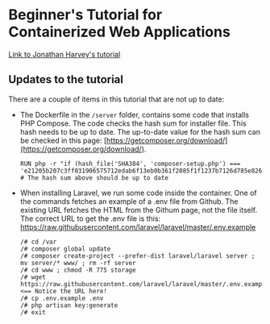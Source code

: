 # Beginner's Tutorial for Containerized Web Applications

[Link to Jonathan Harvey's tutorial](https://medium.com/@jharvey1012/a-beginners-guide-to-creating-a-containerized-web-application-development-environment-with-docker-e903169004ff)


## Updates to the tutorial
There are a couple of items in this tutorial that are not up to date:

- The Dockerfile in the `/server` folder, contains some code that installs PHP Compose. The code checks the hash sum for installer file. This hash needs to be up to date. The up-to-date value for the hash sum can be checked in this page: [https://getcomposer.org/download/](https://getcomposer.org/download/).
  ```
  RUN php -r "if (hash_file('SHA384', 'composer-setup.php') === 'e21205b207c3ff031906575712edab6f13eb0b361f2085f1f1237b7126d785e826a450292b6cfd1d64d92e6563bbde02')
  # The hash sum above should be up to date
  ```

- When installing Laravel, we run some code inside the container. One of the commands fetches an example of a .env file from Github. The existing URL fetches the HTML from the Githum page, not the file itself. The correct URL to get the .env file is this: https://raw.githubusercontent.com/laravel/laravel/master/.env.example
  ```
  /# cd /var
  /# composer global update
  /# composer create-project --prefer-dist laravel/laravel server ; mv server/* www/ ; rm -rf server
  /# cd www ; chmod -R 775 storage
  /# wget https://raw.githubusercontent.com/laravel/laravel/master/.env.example <== Notice the URL here!
  /# cp .env.example .env
  /# php artisan key:generate
  /# exit

  ```
